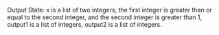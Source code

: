 Output State: x is a list of two integers, the first integer is greater than or equal to the second integer, and the second integer is greater than 1, output1 is a list of integers, output2 is a list of integers.